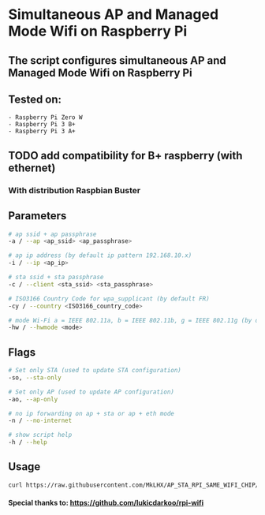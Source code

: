 # Simultaneous AP and Managed Mode Wifi on Raspberry Pi

## The script configures simultaneous AP and Managed Mode Wifi on Raspberry Pi

## Tested on:
    - Raspberry Pi Zero W 
    - Raspberry Pi 3 B+
    - Raspberry Pi 3 A+

## TODO add compatibility for B+ raspberry (with ethernet)

### With distribution Raspbian Buster

## Parameters
```bash
# ap ssid + ap passphrase
-a / --ap <ap_ssid> <ap_passphrase>

# ap ip address (by default ip pattern 192.168.10.x)
-i / --ip <ap_ip>

# sta ssid + sta passphrase
-c / --client <sta_ssid> <sta_passphrase>

# ISO3166 Country Code for wpa_supplicant (by default FR)
-cy / --country <ISO3166_country_code>

# mode Wi-Fi a = IEEE 802.11a, b = IEEE 802.11b, g = IEEE 802.11g (by default g)
-hw / --hwmode <mode>

```

## Flags
```bash
# Set only STA (used to update STA configuration)
-so, --sta-only

# Set only AP (used to update AP configuration)
-ao, --ap-only

# no ip forwarding on ap + sta or ap + eth mode
-n / --no-internet

# show script help
-h / --help

```

## Usage
```bash
curl https://raw.githubusercontent.com/MkLHX/AP_STA_RPI_SAME_WIFI_CHIP/master/ap_sta_config.sh | bash -s -- --ap ap_ssid ap_passphrases --client client_ssid client_passphrase --country FR

```

#### Special thanks to: https://github.com/lukicdarkoo/rpi-wifi